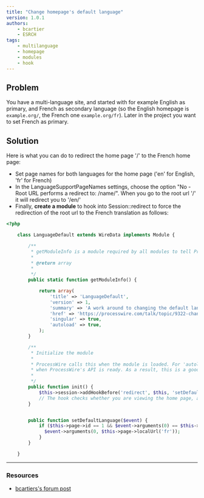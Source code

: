 ```yaml
---
title: "Change homepage's default language"
version: 1.0.1
authors:
    - bcartier
    - ESRCH
tags:
    - multilanguage
    - homepage
    - modules
    - hook
---
```


## Problem

You have a multi-language site, and started with for example English as primary, and French as secondary language (so the English homepage is `example.org/`, the French one `example.org/fr`). Later in the project you want to set French as primary.

## Solution

Here is what you can do to redirect the home page '/' to the French home page:

-   Set page names for both languages for the home page ('en' for English, 'fr' for French)
-   In the LanguageSupportPageNames settings, choose the option "No - Root URL performs a redirect to: /name/". When you go to the root url '/' it will redirect you to '/en/'
-   Finally, **create a module** to hook into Session::redirect to force the redirection of the root url to the French translation as follows:

```php
<?php

	class LanguageDefault extends WireData implements Module {

		/**
		 * getModuleInfo is a module required by all modules to tell ProcessWire about them
		 *
		 * @return array
		 *
		 */
		public static function getModuleInfo() {

			return array(
				'title' => 'LanguageDefault',
				'version' => 1,
				'summary' => 'A work around to changing the default language.',
				'href' => 'https://processwire.com/talk/topic/9322-change-default-language-for-homepage/?p=89717',
				'singular' => true,
				'autoload' => true,
			);
		}

		/**
		 * Initialize the module
		 *
		 * ProcessWire calls this when the module is loaded. For 'autoload' modules, this will be called
		 * when ProcessWire's API is ready. As a result, this is a good place to attach hooks.
		 *
		 */
		public function init() {
			$this->session->addHookBefore('redirect', $this, 'setDefaultLanguage');
			// The hook checks whether you are viewing the home page, and whether you are redirecting to the English url, and if so, it changes the url to the French url
		}


		public function setDefaultLanguage($event) {
			if ($this->page->id == 1 && $event->arguments(0) == $this->page->localUrl('default')) {
		      $event->arguments(0, $this->page->localUrl('fr'));
		    }
		}

	}
```

---

### Resources

-   [bcartiers's forum post](https://processwire.com/talk/topic/9322-change-default-language-for-homepage/#entry89925)
